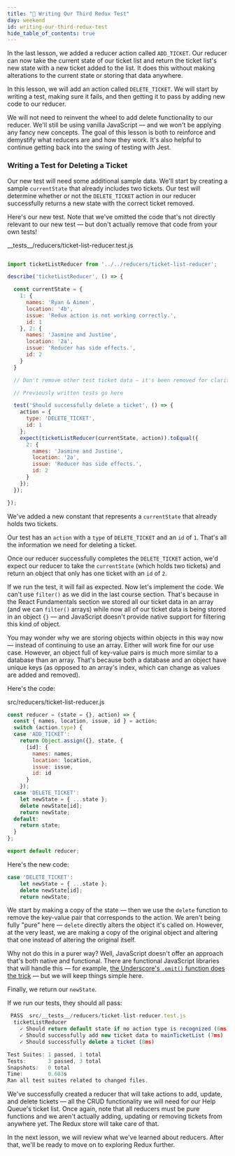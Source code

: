 ```yaml
---
title: "📓 Writing Our Third Redux Test"
day: weekend
id: writing-our-third-redux-test
hide_table_of_contents: true
---
```


In the last lesson, we added a reducer action called `ADD_TICKET`. Our reducer can now take the current state of our ticket list and return the ticket list's new state with a new ticket added to the list. It does this without making alterations to the current state or storing that data anywhere.

In this lesson, we will add an action called `DELETE_TICKET`. We will start by writing a test, making sure it fails, and then getting it to pass by adding new code to our reducer.

We will not need to reinvent the wheel to add delete functionality to our reducer. We'll still be using vanilla JavaScript — and we won't be applying any fancy new concepts. The goal of this lesson is both to reinforce and demystify what reducers are and how they work. It's also helpful to continue getting back into the swing of testing with Jest.

### Writing a Test for Deleting a Ticket

Our new test will need some additional sample data. We'll start by creating a sample `currentState` that already includes two tickets. Our test will determine whether or not the `DELETE_TICKET` action in our reducer successfully returns a new state with the correct ticket removed.

Here's our new test. Note that we've omitted the code that's not directly relevant to our new test — but don't actually remove that code from your own tests!

<div class="filename">__tests__/reducers/ticket-list-reducer.test.js</div>

```js

import ticketListReducer from '../../reducers/ticket-list-reducer';

describe('ticketListReducer', () => {

  const currentState = {
    1: {
      names: 'Ryan & Aimen',
      location: '4b',
      issue: 'Redux action is not working correctly.',
      id: 1 
    }, 2: {
      names: 'Jasmine and Justine',
      location: '2a',
      issue: 'Reducer has side effects.',
      id: 2 
    }
  }

  // Don't remove other test ticket data — it's been removed for clarity here.

  // Previously written tests go here

  test('Should successfully delete a ticket', () => {
    action = {
      type: 'DELETE_TICKET',
      id: 1
    };
    expect(ticketListReducer(currentState, action)).toEqual({
      2: {
        names: 'Jasmine and Justine',
        location: '2a',
        issue: 'Reducer has side effects.',
        id: 2 
      }
    });
  });

});
```

We've added a new constant that represents a `currentState` that already holds two tickets.

Our test has an `action` with a `type` of `DELETE_TICKET` and an `id` of `1`. That's all the information we need for deleting a ticket.

Once our reducer successfully completes the `DELETE_TICKET` action, we'd expect our reducer to take the `currentState` (which holds two tickets) and return an object that only has one ticket with an `id` of `2`.

If we run the test, it will fail as expected. Now let's implement the code. We can't use `filter()` as we did in the last course section. That's because in the React Fundamentals section we stored all our ticket data in an array (and we can `filter()` arrays) while now all of our ticket data is being stored in an object `{}` — and JavaScript doesn't provide native support for filtering this kind of object.

You may wonder why we are storing objects within objects in this way now — instead of continuing to use an array. Either will work fine for our use case. However, an object full of key-value pairs is much more similar to a database than an array. That's because both a database and an object have unique keys (as opposed to an array's index, which can change as values are added and removed).

Here's the code:

<div class="filename">src/reducers/ticket-list-reducer.js</div>

```javascript
const reducer = (state = {}, action) => {
  const { names, location, issue, id } = action;
  switch (action.type) {
  case 'ADD_TICKET':
    return Object.assign({}, state, {
      [id]: {
        names: names,
        location: location,
        issue: issue,
        id: id
      }
    });
  case 'DELETE_TICKET':
    let newState = { ...state };
    delete newState[id];
    return newState;
  default:
    return state;
  }
};

export default reducer;
```

Here's the new code: 

```js
case 'DELETE_TICKET':
    let newState = { ...state };
    delete newState[id];
    return newState;
```

We start by making a copy of the state — then we use the `delete` function to remove the key-value pair that corresponds to the action. We aren't being fully "pure" here — `delete` directly alters the object it's called on. However, at the very least, we are making a copy of the original object and altering that one instead of altering the original itself.

Why not do this in a purer way? Well, JavaScript doesn't offer an approach that's both native and functional. There are functional JavaScript libraries that will handle this — for example, [the Underscore's `.omit()` function does the trick](https://underscorejs.org/#omit) — but we will keep things simple here.

Finally, we return our `newState`.

If we run our tests, they should all pass:

```javascript
 PASS  src/__tests__/reducers/ticket-list-reducer.test.js
  ticketListReducer
    ✓ Should return default state if no action type is recognized (6ms)
    ✓ Should successfully add new ticket data to mainTicketList (7ms)
    ✓ Should successfully delete a ticket (8ms)

Test Suites: 1 passed, 1 total
Tests:       3 passed, 3 total
Snapshots:   0 total
Time:        0.603s
Ran all test suites related to changed files.
```

We've successfully created a reducer that will take actions to add, update, and delete tickets — all the CRUD functionality we will need for our Help Queue's ticket list. Once again, note that all reducers must be pure functions and we aren't actually adding, updating or removing tickets from anywhere yet. The Redux store will take care of that.

In the next lesson, we will review what we've learned about reducers. After that, we'll be ready to move on to exploring Redux further.
